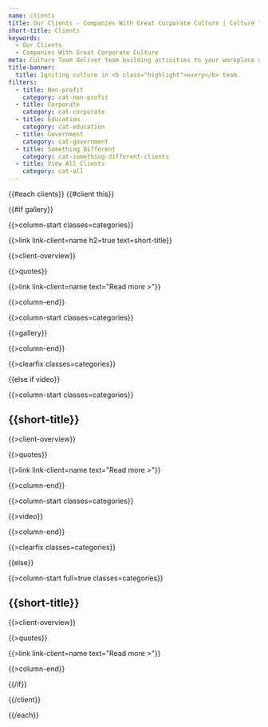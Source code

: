 ```yaml
---
name: clients
title: Our Clients - Companies With Great Corporate Culture | Culture Team
short-title: Clients
keywords:
  - Our Clients
  - Companies With Great Corporate Culture
meta: Culture Team deliver team building activities to your workplace with actionable takeaways to create great corporate culture within companies. Book today!
title-banner:
  title: Igniting culture in <b class="highlight">every</b> team.
filters:
  - title: Non-profit
    category: cat-non-profit
  - title: Corporate
    category: cat-corporate
  - title: Education
    category: cat-education
  - title: Government
    category: cat-government
  - title: Something Different
    category: cat-something-different-clients 
  - title: View All Clients
    category: cat-all
---
```

{{#each clients}}
{{#client this}}

{{#if gallery}}

{{>column-start classes=categories}}

  {{>link link-client=name h2=true text=short-title}}

  {{>client-overview}}

  {{>quotes}}
  
  {{>link link-client=name text="Read more >"}}

{{>column-end}}

{{>column-start classes=categories}}

  {{>gallery}}

{{>column-end}}

{{>clearfix classes=categories}}

{{else if video}}

{{>column-start classes=categories}}

  ## {{short-title}}

  {{>client-overview}}

  {{>quotes}}
  
  {{>link link-client=name text="Read more >"}}

{{>column-end}}

{{>column-start classes=categories}}

  {{>video}}

{{>column-end}}

{{>clearfix classes=categories}}

{{else}}

{{>column-start full=true classes=categories}}

  ## {{short-title}}

  {{>client-overview}}

  {{>quotes}}
  
  {{>link link-client=name text="Read more >"}}

{{>column-end}}

{{/if}}

{{/client}}

{{/each}}
